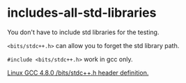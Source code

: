 # includes-all-std-libraries

You don't have to include std libraries for the testing.

`<bits/stdc++.h>` can allow you to forget the std library path.

`#include <bits/stdc++.h>` work in gcc only.

[Linux GCC 4.8.0 /bits/stdc++.h header definition.](https://gist.github.com/eduarc/6022859)
